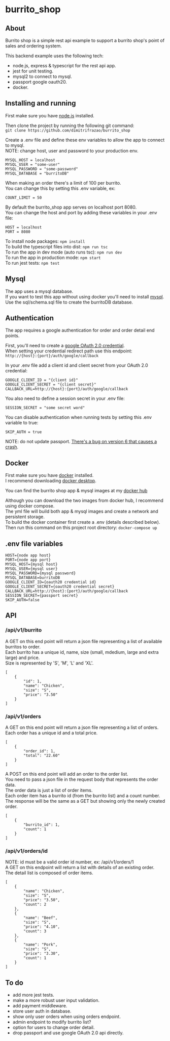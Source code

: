 # burrito_shop

## About

Burrito shop is a simple rest api example to support a burrito shop's point of sales and
ordering system.

This backend example uses the following tech:

- node.js, express & typescript for the rest api app.
- jest for unit testing.
- mysql2 to connect to mysql.
- passport google oauth20.
- docker.

## Installing and running

First make sure you have [node.js](https://nodejs.org/en) installed.

Then clone the project by running the following git command:  
`git clone https://github.com/dimitrifrazao/burrito_shop`

Create a .env file and define these env variables to allow the app to connect to mysql.  
NOTE: change host, user and password to your production env.

```
MYSQL_HOST = localhost
MYSQL_USER = "some-user"
MYSQL_PASSWORD = "some-password"
MYSQL_DATABASE = "burritoDB"
```

When making an order there's a limit of 100 per burrito.  
You can change this by setting this .env variable, ex:

```
COUNT_LIMIT = 50
```

By default the burrito_shop app serves on localhost port 8080.  
You can change the host and port by adding these variables in your .env file:

```
HOST = localhost
PORT = 8080
```

To install node packages: `npm install`  
To build the typescript files into dist: `npm run tsc`  
To run the app in dev mode (auto runs tsc): `npm run dev`  
To run the app in production mode: `npm start`  
To run jest tests: `npm test`

## Mysql

The app uses a mysql database.  
If you want to test this app without using docker you'll need to install [mysql](https://www.mysql.com/).  
Use the sql/schema.sql file to create the burritoDB database.

## Authentication

The app requires a google authentication for order and order detail end points.

First, you'll need to create a [google OAuth 2.0 credential](https://developers.google.com/identity/protocols/oauth2).  
When setting your credential redirect path use this endpoint:  
`http://{host}:{port}/auth/google/callback`

In your .env file add a client id and client secret from your OAuth 2.0 credential:

```
GOOGLE_CLIENT_ID = "{client id}"
GOOGLE_CLIENT_SECRET = "{client secret}"
CALLBACK_URL=http://{host}:{port}/auth/google/callback
```

You also need to define a session secret in your .env file:

```
SESSION_SECRET = "some secret word"
```

You can disable authentication when running tests by setting this .env variable to true:

```
SKIP_AUTH = true
```

NOTE: do not update passport. [There's a bug on version 6 that causes a crash](https://github.com/jaredhanson/passport/issues/907).

## Docker

First make sure you have [docker](https://www.docker.com/) installed.  
I recommend downloading [docker desktop](https://www.docker.com/products/docker-desktop/).

You can find the burrito shop app & mysql images at my [docker hub](https://hub.docker.com/repositories/dimitrifrazao)

Although you can download the two images from docker hub, I recommend using docker compose.  
The yml file will build both app & mysql images and create a network and persistent storage.  
To build the docker container first create a .env (details described below).  
Then run this command on this project root directory: `docker-compose up`

## .env file variables

```
HOST={node app host}
PORT={node app port}
MYSQL_HOST={mysql host}
MYSQL_USER={mysql user}
MYSQL_PASSWORD={mysql password}
MYSQL_DATABASE=burritoDB
GOOGLE_CLIENT_ID={oauth20 credential id}
GOOGLE_CLIENT_SECRET={oauth20 credential secret}
CALLBACK_URL=http://{host}:{port}/auth/google/callback
SESSION_SECRET={passport secret}
SKIP_AUTH=false
```

## API

### /api/v1/burrito

A GET on this end point will return a json file representing a list of available burritos to order.  
Each burrito has a unique id, name, size (small, mdedium, large and extra large) and price.  
Size is represented by 'S', 'M', 'L' and 'XL'.

```
[
    {
        "id": 1,
        "name": "Chicken",
        "size": "S",
        "price": "3.50"
    }
]
```

### /api/v1/orders

A GET on this end point will return a json file representing a list of orders.  
Each order has a unique id and a total price.

```
[
    {
        "order_id": 1,
        "total": "22.60"
    }
]
```

A POST on this end point will add an order to the order list.  
You need to pass a json file in the request body that represents the order data.  
The order data is just a list of order items.  
Each order item has a burrito id (from the burrito list) and a count number.  
The response will be the same as a GET but showing only the newly created order.

```
[
    {
        "burrito_id": 1,
        "count": 1
    }
]
```

### /api/v1/orders/id

NOTE: id must be a valid order id number, ex: /api/v1/orders/1  
A GET on this endpoint will return a list with details of an existing order.  
The detail list is composed of order items.

```
[
    {
        "name": "Chicken",
        "size": "S",
        "price": "3.50",
        "count": 2
    },
    {
        "name": "Beef",
        "size": "S",
        "price": "4.10",
        "count": 3
    },
    {
        "name": "Pork",
        "size": "S",
        "price": "3.30",
        "count": 1
    }
]
```

## To do

- add more jest tests.
- make a more robust user input validation.
- add payment middleware.
- store user auth in database.
- show only user orders when using orders endpoint.
- admin endpoint to modify burrito list?
- option for users to change order detail.
- drop passport and use google OAuth 2.0 api directly.
